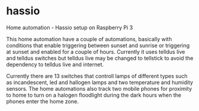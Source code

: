 # hassio
Home automation - Hassio setup on Raspberry Pi 3

This home automation have a couple of automations, basically with conditions that enable triggering
between sunset and sunrise or triggering at sunset and enabled for a couple of hours. Currently it uses
telldus live and telldus switches but telldus live may be changed to tellstick to avoid the dependency
to telldus live and internet.

Currently there are 13 switches that  controll lamps of different types such as
incandescent, led and hallogen lamps and two temperature and humidity sensors. 
The home automations also track two mobile phones for proximity to home to turn on a halogen floodlight
during the dark hours when the phones enter the home zone.

